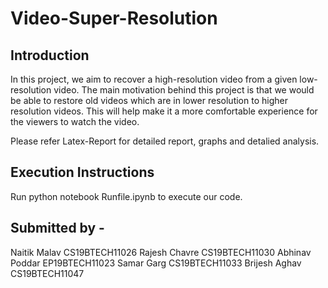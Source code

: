 # Video-Super-Resolution

## Introduction
In this project, we aim to recover a high-resolution video from a given low-resolution video. The main motivation behind this project is that we would be able to restore old videos which are in lower resolution to higher resolution videos. This will help make it a more comfortable experience for the viewers to watch the video.

Please refer Latex-Report for detailed report, graphs and detalied analysis. 

## Execution Instructions
Run python notebook Runfile.ipynb to execute our code.

## Submitted by -
Naitik Malav CS19BTECH11026 
Rajesh Chavre CS19BTECH11030
Abhinav Poddar EP19BTECH11023
Samar Garg CS19BTECH11033
Brijesh Aghav CS19BTECH11047
